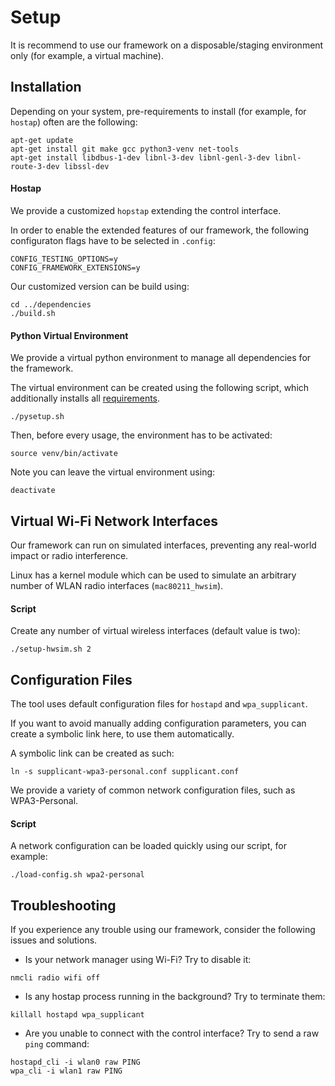 # Setup

It is recommend to use our framework on a disposable/staging environment only (for example, a virtual machine).

## Installation

Depending on your system, pre-requirements to install (for example, for ```hostap```) often are the following:
```
apt-get update
apt-get install git make gcc python3-venv net-tools
apt-get install libdbus-1-dev libnl-3-dev libnl-genl-3-dev libnl-route-3-dev libssl-dev 
```

#### Hostap

We provide a customized ```hopstap``` extending the control interface.

In order to enable the extended features of our framework, the following configuraton flags have to be selected in ```.config```:
```
CONFIG_TESTING_OPTIONS=y
CONFIG_FRAMEWORK_EXTENSIONS=y
```

Our customized version can be build using:
```
cd ../dependencies
./build.sh
```

#### Python Virtual Environment

We provide a virtual python environment to manage all dependencies for the framework.

The virtual environment can be created using the following script, which additionally installs all [requirements](requirements.txt).

```
./pysetup.sh
```

Then, before every usage, the environment has to be activated:
```
source venv/bin/activate
```

Note you can leave the virtual environment using:
```
deactivate
```

## Virtual Wi-Fi Network Interfaces

Our framework can run on simulated interfaces, preventing any real-world impact or radio interference.

Linux has a kernel module which can be used to simulate an arbitrary number of WLAN radio interfaces (```mac80211_hwsim```).

#### Script

Create any number of virtual wireless interfaces (default value is two):
```
./setup-hwsim.sh 2
```

## Configuration Files

The tool uses default configuration files for ```hostapd``` and ```wpa_supplicant```.

If you want to avoid manually adding configuration parameters, you can create a symbolic link here, to use them automatically.

A symbolic link can be created as such:

```
ln -s supplicant-wpa3-personal.conf supplicant.conf
```

We provide a variety of common network configuration files, such as WPA3-Personal.

#### Script

A network configuration can be loaded quickly using our script, for example:
```
./load-config.sh wpa2-personal
```

## Troubleshooting

If you experience any trouble using our framework, consider the following issues and solutions.

- Is your network manager using Wi-Fi? Try to disable it:
```
nmcli radio wifi off
```

- Is any hostap process running in the background? Try to terminate them:
```
killall hostapd wpa_supplicant
```

- Are you unable to connect with the control interface? Try to send a raw ```ping``` command:
```
hostapd_cli -i wlan0 raw PING
wpa_cli -i wlan1 raw PING
```
